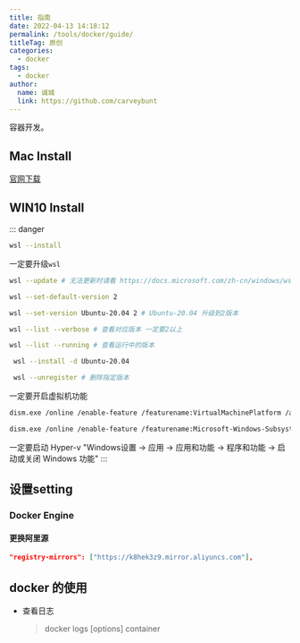 ```yaml
---
title: 指南
date: 2022-04-13 14:18:12
permalink: /tools/docker/guide/
titleTag: 原创
categories: 
  - docker
tags: 
  - docker
author: 
  name: 诚城
  link: https://github.com/carveybunt
---
```

容器开发。
<!-- more -->

## Mac Install

[官网下载](https://docs.docker.com/desktop/install/mac-install/)

## WIN10 Install

::: danger

```sh
wsl --install
```

一定要升级`wsl`

```sh
wsl --update # 无法更新时请看 https://docs.microsoft.com/zh-cn/windows/wsl/install-manual#step-4---download-the-linux-kernel-update-package

wsl --set-default-version 2

wsl --set-version Ubuntu-20.04 2 # Ubuntu-20.04 升级到2版本

wsl --list --verbose # 查看对应版本 一定要2以上

wsl --list --running # 查看运行中的版本

 wsl --install -d Ubuntu-20.04

 wsl --unregister # 删除指定版本
```

一定要开启虚拟机功能

```sh
dism.exe /online /enable-feature /featurename:VirtualMachinePlatform /all /norestart  # 启用虚拟机功能

dism.exe /online /enable-feature /featurename:Microsoft-Windows-Subsystem-Linux /all /norestart # 启用适用于 Linux 的 Windows 子系统
```

一定要启动 Hyper-v
"Windows设置 -> 应用 -> 应用和功能 -> 程序和功能 -> 启动或关闭 Windows 功能"
:::

## 设置setting

### Docker Engine

#### 更换阿里源

```json
"registry-mirrors": ["https://k8hek3z9.mirror.aliyuncs.com"],
```

## docker 的使用

- 查看日志
  
  > docker logs [options] container
